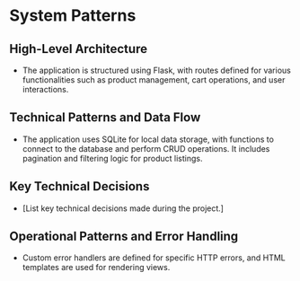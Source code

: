 # System Patterns

## High-Level Architecture
- The application is structured using Flask, with routes defined for various functionalities such as product management, cart operations, and user interactions.

## Technical Patterns and Data Flow
- The application uses SQLite for local data storage, with functions to connect to the database and perform CRUD operations. It includes pagination and filtering logic for product listings.

## Key Technical Decisions
- [List key technical decisions made during the project.]

## Operational Patterns and Error Handling
- Custom error handlers are defined for specific HTTP errors, and HTML templates are used for rendering views.
